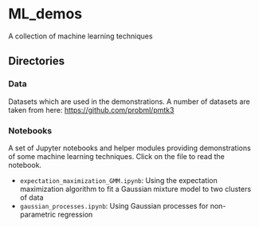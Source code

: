 # ML_demos
A collection of machine learning techniques

## Directories

### Data

Datasets which are used in the demonstrations. A number of datasets are taken from here: https://github.com/probml/pmtk3

### Notebooks

A set of Jupyter notebooks and helper modules providing demonstrations of some machine learning techniques. Click on the file to read the notebook.

- `expectation_maximization_GMM.ipynb`: Using the expectation maximization algorithm to fit a Gaussian mixture model to two clusters of data
- `gaussian_processes.ipynb`: Using Gaussian processes for non-parametric regression
